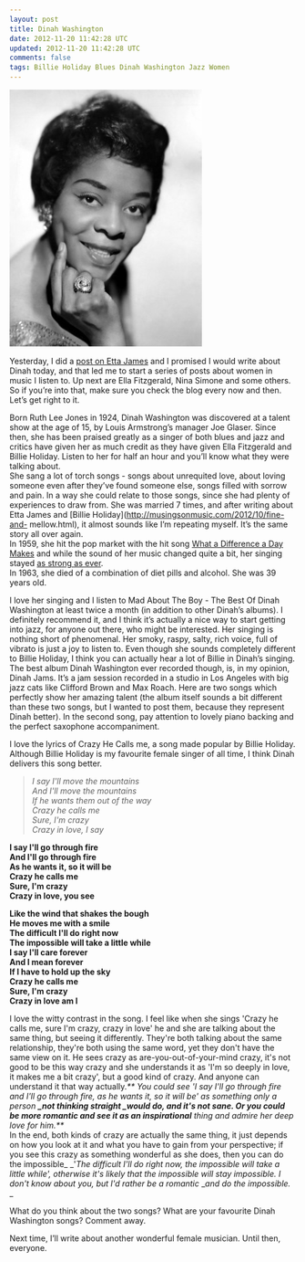 ```yaml
---           
layout: post
title: Dinah Washington
date: 2012-11-20 11:42:28 UTC
updated: 2012-11-20 11:42:28 UTC
comments: false
tags: Billie Holiday Blues Dinah Washington Jazz Women
---
```

![](/img/2F-dxAkPzVfz4s2FT9gtvYq461I2FAAAAAAAALPg2FmHZsMf_dIvY2Fs16002FDinah2BWashington.jpg)

Yesterday, I did a [post on Etta
James](http://musingsonmusic.com/2012/11/etta-james.html) and
I promised I would write about Dinah today, and that led me to start a series
of posts about women in music I listen to. Up next are Ella Fitzgerald, Nina
Simone and some others. So if you’re into that, make sure you check the blog
every now and then. Let’s get right to it.  
  
Born Ruth Lee Jones in 1924, Dinah Washington was discovered at a talent show
at the age of 15, by Louis Armstrong’s manager Joe Glaser. Since then, she has
been praised greatly as a singer of both blues and  jazz and critics have
given her as much credit as they have given Ella Fitzgerald and Billie
Holiday. Listen to her for half an hour and you’ll know what they were talking
about.  
She sang a lot of torch songs - songs about unrequited love, about loving
someone even after they’ve found someone else, songs filled with sorrow and
pain. In a way she could relate to those songs, since she had plenty of
experiences to draw from. She was married 7 times, and after writing about
Etta James and [Billie
Holiday](http://musingsonmusic.com/2012/10/fine-and-
mellow.html), it almost sounds like I’m repeating myself. It’s the same story
all over again.  
In 1959, she hit the pop market with the hit song [What a Difference a Day
Makes](http://www.youtube.com/watch?v=OmBxVfQTuvI) and while the sound of her
music changed quite a bit, her singing stayed [as strong as
ever](http://www.youtube.com/watch?v=f9zAUZfDV-w).  
In 1963, she died of a combination of diet pills and alcohol. She was 39 years
old.  
  
I love her singing and I listen to Mad About The Boy - The Best Of Dinah
Washington at least twice a month (in addition to other Dinah’s albums). I
definitely recommend it, and I think it’s actually a nice way to start getting
into jazz, for anyone out there, who might be interested. Her singing is
nothing short of phenomenal. Her smoky, raspy, salty, rich voice, full of
vibrato is just a joy to listen to. Even though she sounds completely
different to Billie Holiday, I think you can actually hear a lot of Billie in
Dinah’s singing.  
The best album Dinah Washington ever recorded though, is, in my opinion, Dinah
Jams. It’s a jam session recorded in a studio in Los Angeles with big jazz
cats like Clifford Brown and Max Roach. Here are two songs which perfectly
show her amazing talent (the album itself sounds a bit different than these
two songs, but I wanted to post them, because they represent Dinah better). In
the second song, pay attention to lovely piano backing and the perfect
saxophone accompaniment.  
  

  
I love the lyrics of Crazy He Calls me, a song made popular by Billie Holiday.
Although Billie Holiday is my favourite female singer of all time, I think
Dinah delivers this song better.  
  
  

> _I say I'll move the mountains_  
_And I'll move the mountains_  
_If he wants them out of the way_  
_Crazy he calls me_  
_Sure, I'm crazy_  
_Crazy in love, I say_  
  
__I say I'll go through fire__  
__And I'll go through fire__  
__As he wants it, so it will be__  
__Crazy he calls me__  
__Sure, I'm crazy__  
__Crazy in love, you see__  
  
__Like the wind that shakes the bough__  
__He moves me with a smile__  
__The difficult I'll do right now__  
__The impossible will take a little while__  
__I say I'll care forever__  
__And I mean forever__  
__If I have to hold up the sky__  
__Crazy he calls me__  
__Sure, I'm crazy__  
__Crazy in love am I__

I love the witty contrast in the song. I feel like when she sings 'Crazy he
calls me, sure I'm crazy, crazy in love' he and she are talking about the same
thing, but seeing it differently. They're both talking about the same
relationship, they're both using the same word, yet they don't have the same
view on it. He sees crazy as are-you-out-of-your-mind crazy, it's not good to
be this way crazy and she understands it as 'I'm so deeply in love, it makes
me a bit crazy', but a good kind of crazy. And anyone can understand it that
way actually._** You could see 'I say I'll go through fire and I'll go through
fire, as he wants it, so it will be' as something only a person **_not
thinking straight _**would do, and it's **_not sane_**. Or you could be more
romantic and see it as a**_n inspirational_** thing and admire her deep love
for him.**_  
In the end, both kinds of crazy are actually the same thing, it just depends
on how you look at it and what you have to gain from your perspective; if you
see this crazy as something wonderful as she does, then you can do the
impossible_ _'_The difficult I'll do right now, the impossible will take a
little while', otherwise it's likely that the impossible will stay impossible.
I don't know about you, but I'd rather be a romantic_ __and do the
impossible._  
_  
  
What do you think about the two songs? What are your favourite Dinah
Washington songs? Comment away.  
  
Next time, I’ll write about another wonderful female musician. Until then,
everyone.

